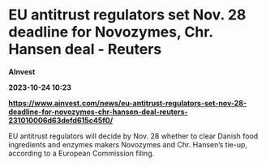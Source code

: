 # EU antitrust regulators set Nov. 28 deadline for Novozymes, Chr. Hansen deal - Reuters
**AInvest**

**2023-10-24 10:23**

**https://www.ainvest.com/news/eu-antitrust-regulators-set-nov-28-deadline-for-novozymes-chr-hansen-deal-reuters-231010006d63defd615c45f0/**

EU antitrust regulators will decide by Nov. 28 whether to clear Danish food ingredients and enzymes makers Novozymes and Chr. Hansen’s tie-up, according to a European Commission filing.